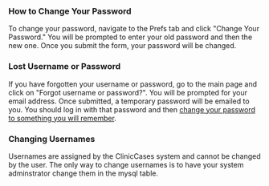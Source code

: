### How to Change Your Password ###

To change your password, navigate to the Prefs tab and click "Change Your Password."  You will be prompted to enter your old password and then the new one. Once you submit the form, your password will be changed.

### Lost Username or Password ###

If you have forgotten your username or password, go to the main page and click on "Forgot username or password?".  You will be prompted for your email address.  Once submitted, a temporary password will be emailed to you.  You should log in with that password and then [change your password to something you will remember](PasswordAndUsernames.md).

### Changing Usernames ###

Usernames are assigned by the ClinicCases system and cannot be changed by the user.  The only way to change usernames is to have your system adminstrator change them in the mysql table.